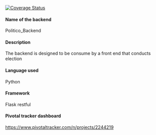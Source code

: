 [![Coverage Status](https://coveralls.io/repos/github/AloisBlue/Politico_Backend/badge.svg?branch=master)](https://coveralls.io/github/AloisBlue/Politico_Backend?branch=master)

#### Name of the backend
Politico_Backend
#### Description
The backend is designed to be consume by a front end that conducts election
#### Language used
Python
#### Framework
Flask restful
#### Pivotal tracker dashboard
https://www.pivotaltracker.com/n/projects/2244219
